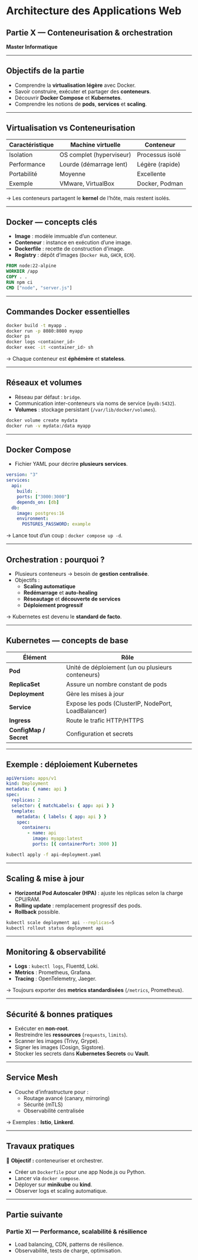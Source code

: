 # Architecture des Applications Web  
## Partie X — Conteneurisation & orchestration  
**Master Informatique**

---

## Objectifs de la partie

- Comprendre la **virtualisation légère** avec Docker.  
- Savoir construire, exécuter et partager des **conteneurs**.  
- Découvrir **Docker Compose** et **Kubernetes**.  
- Comprendre les notions de **pods**, **services** et **scaling**.  

---

## Virtualisation vs Conteneurisation

| Caractéristique | Machine virtuelle | Conteneur |
|-----------------|-------------------|------------|
| Isolation | OS complet (hyperviseur) | Processus isolé |
| Performance | Lourde (démarrage lent) | Légère (rapide) |
| Portabilité | Moyenne | Excellente |
| Exemple | VMware, VirtualBox | Docker, Podman |

→ Les conteneurs partagent le **kernel** de l’hôte, mais restent isolés.  

---

## Docker — concepts clés

- **Image** : modèle immuable d’un conteneur.  
- **Conteneur** : instance en exécution d’une image.  
- **Dockerfile** : recette de construction d’image.  
- **Registry** : dépôt d’images (`Docker Hub`, `GHCR`, `ECR`).  

```dockerfile
FROM node:22-alpine
WORKDIR /app
COPY . .
RUN npm ci
CMD ["node", "server.js"]
```

---

## Commandes Docker essentielles

```bash
docker build -t myapp .
docker run -p 8080:8080 myapp
docker ps
docker logs <container_id>
docker exec -it <container_id> sh
```

→ Chaque conteneur est **éphémère** et **stateless**.  

---

## Réseaux et volumes

- Réseau par défaut : `bridge`.  
- Communication inter-conteneurs via noms de service (`mydb:5432`).  
- **Volumes** : stockage persistant (`/var/lib/docker/volumes`).  

```bash
docker volume create mydata
docker run -v mydata:/data myapp
```

---

## Docker Compose

- Fichier YAML pour décrire **plusieurs services**.  

```yaml
version: "3"
services:
  api:
    build: .
    ports: ["3000:3000"]
    depends_on: [db]
  db:
    image: postgres:16
    environment:
      POSTGRES_PASSWORD: example
```

→ Lance tout d’un coup : `docker compose up -d`.  

---

## Orchestration : pourquoi ?

- Plusieurs conteneurs → besoin de **gestion centralisée**.  
- Objectifs :  
  - **Scaling automatique**  
  - **Redémarrage** et **auto‑healing**  
  - **Réseautage** et **découverte de services**  
  - **Déploiement progressif**  

→ Kubernetes est devenu le **standard de facto**.  

---

## Kubernetes — concepts de base

| Élément | Rôle |
|----------|------|
| **Pod** | Unité de déploiement (un ou plusieurs conteneurs) |
| **ReplicaSet** | Assure un nombre constant de pods |
| **Deployment** | Gère les mises à jour |
| **Service** | Expose les pods (ClusterIP, NodePort, LoadBalancer) |
| **Ingress** | Route le trafic HTTP/HTTPS |
| **ConfigMap / Secret** | Configuration et secrets |

---

## Exemple : déploiement Kubernetes

```yaml
apiVersion: apps/v1
kind: Deployment
metadata: { name: api }
spec:
  replicas: 2
  selector: { matchLabels: { app: api } }
  template:
    metadata: { labels: { app: api } }
    spec:
      containers:
        - name: api
          image: myapp:latest
          ports: [{ containerPort: 3000 }]
```

```bash
kubectl apply -f api-deployment.yaml
```

---

## Scaling & mise à jour

- **Horizontal Pod Autoscaler (HPA)** : ajuste les réplicas selon la charge CPU/RAM.  
- **Rolling update** : remplacement progressif des pods.  
- **Rollback** possible.  

```bash
kubectl scale deployment api --replicas=5
kubectl rollout status deployment api
```

---

## Monitoring & observabilité

- **Logs** : `kubectl logs`, Fluentd, Loki.  
- **Metrics** : Prometheus, Grafana.  
- **Tracing** : OpenTelemetry, Jaeger.  

→ Toujours exporter des **metrics standardisées** (`/metrics`, Prometheus).  

---

## Sécurité & bonnes pratiques

- Exécuter en **non‑root**.  
- Restreindre les **ressources** (`requests`, `limits`).  
- Scanner les images (Trivy, Grype).  
- Signer les images (Cosign, Sigstore).  
- Stocker les secrets dans **Kubernetes Secrets** ou **Vault**.  

---

## Service Mesh

- Couche d’infrastructure pour :  
  - Routage avancé (canary, mirroring)  
  - Sécurité (mTLS)  
  - Observabilité centralisée  

→ Exemples : **Istio**, **Linkerd**.  

---

## Travaux pratiques

🎯 **Objectif :** conteneuriser et orchestrer.  
- Créer un `Dockerfile` pour une app Node.js ou Python.  
- Lancer via `docker compose`.  
- Déployer sur **minikube** ou **kind**.  
- Observer logs et scaling automatique.  

---

## Partie suivante

### Partie XI — Performance, scalabilité & résilience
- Load balancing, CDN, patterns de résilience.  
- Observabilité, tests de charge, optimisation.  

